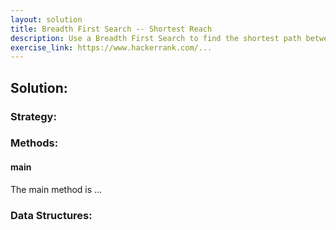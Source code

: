 ```yaml
---
layout: solution
title: Breadth First Search -- Shortest Reach
description: Use a Breadth First Search to find the shortest path between two nodes in a graph.
exercise_link: https://www.hackerrank.com/...
---
```

## Solution:
### Strategy:

### Methods:
#### main
The main method is ...

### Data Structures:
